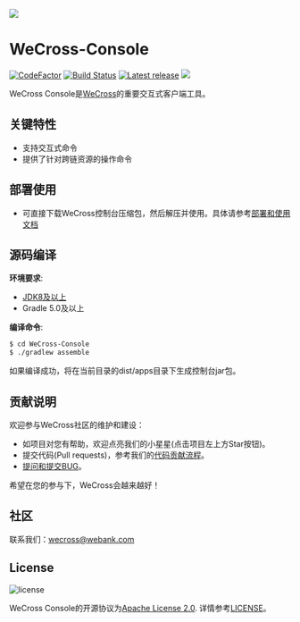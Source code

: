 ![](docs/images/menu_logo_wecross.svg)

# WeCross-Console
[![CodeFactor](https://www.codefactor.io/repository/github/webankfintech/WeCross-Console/badge)](https://www.codefactor.io/repository/github/webankfintech/WeCross--Console) [![Build Status](https://travis-ci.org/WeBankFinTech/WeCross-Console.svg?branch=dev)](https://travis-ci.org/WeBankFinTech/WeCross-Console) [![Latest release](https://img.shields.io/github/release/WeBankFinTech/WeCross-Console.svg)](https://github.com/WeBankFinTech/WeCross-Console/releases/latest)
![](https://img.shields.io/github/license/WeBankFinTech/WeCross-Console) 

WeCross Console是[WeCross](https://github.com/WeBankFinTech/WeCross)的重要交互式客户端工具。

## 关键特性

- 支持交互式命令
- 提供了针对跨链资源的操作命令

## 部署使用

* 可直接下载WeCross控制台压缩包，然后解压并使用。具体请参考[部署和使用文档](https://wecross.readthedocs.io/zh_CN/latest/docs/tutorial/networks.html#id5)

## 源码编译

**环境要求**:

  - [JDK8及以上](https://www.oracle.com/java/technologies/javase-downloads.html)
  - Gradle 5.0及以上

**编译命令**:

```bash
$ cd WeCross-Console
$ ./gradlew assemble
```

如果编译成功，将在当前目录的dist/apps目录下生成控制台jar包。

## 贡献说明

欢迎参与WeCross社区的维护和建设：

- 如项目对您有帮助，欢迎点亮我们的小星星(点击项目左上方Star按钮)。
- 提交代码(Pull requests)，参考我们的[代码贡献流程](CONTRIBUTING.md)。
- [提问和提交BUG](https://github.com/WeBankFinTech/WeCross-Console/issues/new)。

希望在您的参与下，WeCross会越来越好！

## 社区
联系我们：wecross@webank.com

## License

![license](http://img.shields.io/badge/license-Apache%20v2-blue.svg)

WeCross Console的开源协议为[Apache License 2.0](http://www.apache.org/licenses/). 详情参考[LICENSE](./LICENSE)。
